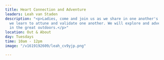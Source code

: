 ```yaml
---
title: Heart Connection and Adventure
leaders: Leah van Staden
description: "<p>Ladies, come and join us as we share in one another's stories, as
  we learn to attune and validate one another. We will explore and adventure together
  in the great outdoors.</p>"
location: Out & About
day: Tuesdays
time: 10am - 12pm
image: "/v1619192609/leah_cv9yjp.png"

---
```

